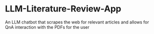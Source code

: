 # LLM-Literature-Review-App
An LLM chatbot that scrapes the web for relevant articles and allows for QnA interaction with the PDFs for the user

